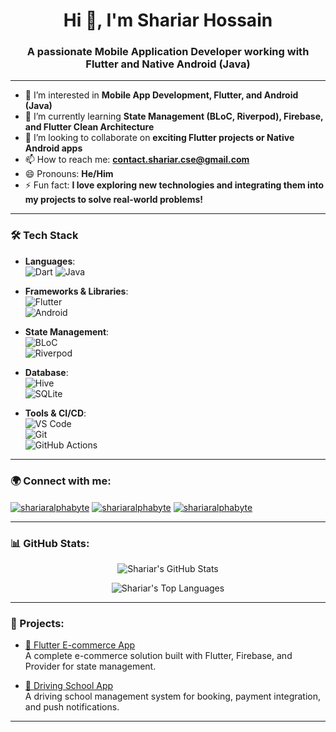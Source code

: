 <h1 align="center">Hi 👋, I'm Shariar Hossain</h1>
<h3 align="center">A passionate Mobile Application Developer working with Flutter and Native Android (Java)</h3>

---

- 👀 I’m interested in **Mobile App Development, Flutter, and Android (Java)**  
- 🌱 I’m currently learning **State Management (BLoC, Riverpod), Firebase, and Flutter Clean Architecture**  
- 💞️ I’m looking to collaborate on **exciting Flutter projects or Native Android apps**  
- 📫 How to reach me: **[contact.shariar.cse@gmail.com](mailto:contact.shariar.cse@gmail.com)**  
- 😄 Pronouns: **He/Him**  
- ⚡ Fun fact: **I love exploring new technologies and integrating them into my projects to solve real-world problems!**  

---

### 🛠 Tech Stack

- **Languages**:  
  ![Dart](https://img.shields.io/badge/Dart-0175C2?style=for-the-badge&logo=dart&logoColor=white) 
  ![Java](https://img.shields.io/badge/Java-007396?style=for-the-badge&logo=java&logoColor=white)

- **Frameworks & Libraries**:  
  ![Flutter](https://img.shields.io/badge/Flutter-02569B?style=for-the-badge&logo=flutter&logoColor=white)  
  ![Android](https://img.shields.io/badge/Android-3DDC84?style=for-the-badge&logo=android&logoColor=white)

- **State Management**:  
  ![BLoC](https://img.shields.io/badge/BLoC-1169AA?style=for-the-badge&logo=dart&logoColor=white)  
  ![Riverpod](https://img.shields.io/badge/Riverpod-1169AA?style=for-the-badge&logo=dart&logoColor=white)

- **Database**:  
  ![Hive](https://img.shields.io/badge/Hive-FFC107?style=for-the-badge&logo=hive&logoColor=black)  
  ![SQLite](https://img.shields.io/badge/SQLite-07405E?style=for-the-badge&logo=sqlite&logoColor=white)

- **Tools & CI/CD**:  
  ![VS Code](https://img.shields.io/badge/VS%20Code-0078D4?style=for-the-badge&logo=visual-studio-code&logoColor=white)  
  ![Git](https://img.shields.io/badge/Git-F05032?style=for-the-badge&logo=git&logoColor=white)  
  ![GitHub Actions](https://img.shields.io/badge/GitHub_Actions-2088FF?style=for-the-badge&logo=github-actions&logoColor=white)

---

### 🌍 Connect with me:

<p align="left">
<a href="https://linkedin.com/in/shariaralphabyte" target="blank"><img align="center" src="https://img.shields.io/badge/LinkedIn-0A66C2?style=for-the-badge&logo=linkedin&logoColor=white" alt="shariaralphabyte" /></a>
<a href="https://twitter.com/shariaralphabyte" target="blank"><img align="center" src="https://img.shields.io/badge/Twitter-1DA1F2?style=for-the-badge&logo=twitter&logoColor=white" alt="shariaralphabyte" /></a>
<a href="https://youtube.com/c/shariaralphabyte" target="blank"><img align="center" src="https://img.shields.io/badge/YouTube-FF0000?style=for-the-badge&logo=youtube&logoColor=white" alt="shariaralphabyte" /></a>
</p>

---

### 📊 GitHub Stats:

<p align="center">
  <img src="https://github-readme-stats.vercel.app/api?username=shariaralphabyte&show_icons=true&theme=radical" alt="Shariar's GitHub Stats" />
</p>

<p align="center">
  <img src="https://github-readme-stats.vercel.app/api/top-langs/?username=shariaralphabyte&layout=compact&theme=radical" alt="Shariar's Top Languages" />
</p>

---

### 🚀 Projects:

- [📱 Flutter E-commerce App](https://github.com/shariaralphabyte/flutter-ecommerce-app)  
  A complete e-commerce solution built with Flutter, Firebase, and Provider for state management.

- [🎯 Driving School App](https://github.com/shariaralphabyte/driving-school-app)  
  A driving school management system for booking, payment integration, and push notifications.

---

<!---
shariaralphabyte/shariaralphabyte is a ✨ special ✨ repository because its `README.md` (this file) appears on your GitHub profile.
You can click the Preview link to take a look at your changes.
--->

